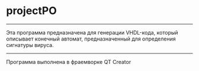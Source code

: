 # projectPO
---
Эта программа предназначена для генерации VHDL-кода, который описывает конечный автомат, предназначенный для определения сигнатуры вируса.
___
Программа выполнена в фраемворке QT Creator
